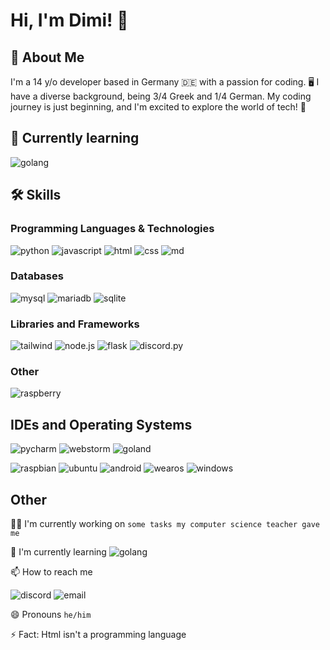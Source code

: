 
# Hi, I'm Dimi! 👋


## 🚀 About Me
I'm a 14 y/o developer based in Germany 🇩🇪 with a passion for coding. 🖥️ I have a diverse background, being 3/4 Greek and 1/4 German. My coding journey is just beginning, and I'm excited to explore the world of tech! 🚀
## 📝 Currently learning
![golang](https://img.shields.io/badge/GoLang-00ADD8?style=for-the-badge&logo=go&logoColor=white)
## 🛠 Skills
### Programming Languages & Technologies
![python](https://img.shields.io/badge/3_years-Python-14354C?style=for-the-badge&logo=python&logoColor=white) 
![javascript](https://img.shields.io/badge/JavaScript-323330?style=for-the-badge&logo=javascript&logoColor=F7DF1E)
![html](https://img.shields.io/badge/HTML5-E34F26?style=for-the-badge&logo=html5&logoColor=white)
![css](https://img.shields.io/badge/CSS3-1572B6?style=for-the-badge&logo=css3&logoColor=white)
![md](https://img.shields.io/badge/Markdown-000000?style=for-the-badge&logo=markdown&logoColor=white)

### Databases
![mysql](https://img.shields.io/badge/MySQL-00000F?style=for-the-badge&logo=mysql&logoColor=white)
![mariadb](https://img.shields.io/badge/MariaDB-003545?style=for-the-badge&logo=mariadb&logoColor=white)
![sqlite](https://img.shields.io/badge/SQLite-07405E?style=for-the-badge&logo=sqlite&logoColor=white)


### Libraries and Frameworks
![tailwind](https://img.shields.io/badge/Tailwind_CSS-38B2AC?style=for-the-badge&logo=tailwind-css&logoColor=white)
![node.js](https://img.shields.io/badge/Node.js-43853D?style=for-the-badge&logo=node.js&logoColor=white)
![flask](https://img.shields.io/badge/Flask-000000?style=for-the-badge&logo=flask&logoColor=white)
![discord.py](https://img.shields.io/badge/Discord.py-7289DA?style=for-the-badge&logo=discord&logoColor=white)

### Other
![raspberry](https://img.shields.io/badge/Raspberry%20Pi-A22846?style=for-the-badge&logo=Raspberry%20Pi&logoColor=white)
## IDEs and Operating Systems

![pycharm](https://img.shields.io/badge/PyCharm-000000.svg?&style=for-the-badge&logo=PyCharm&logoColor=white)
![webstorm](https://img.shields.io/badge/WebStorm-000000?style=for-the-badge&logo=WebStorm&logoColor=white)
![goland](https://img.shields.io/badge/Goland-000000?style=for-the-badge&logo=GoLand&logoColor=white)

![raspbian](https://img.shields.io/badge/raspbian-A22846?style=for-the-badge&logo=Raspberry%20Pi&logoColor=white)
![ubuntu](https://img.shields.io/badge/Ubuntu-E95420?style=for-the-badge&logo=ubuntu&logoColor=white)
![android](https://img.shields.io/badge/Android-3DDC84?style=for-the-badge&logo=android&logoColor=white)
![wearos](https://img.shields.io/badge/-Wear%20OS-4285F4?style=for-the-badge&logo=wear-os&logoColor=white)
![windows](	https://img.shields.io/badge/Windows-0078D6?style=for-the-badge&logo=windows&logoColor=white)
## Other
👩‍💻 I'm currently working on `some tasks my computer science teacher gave me`

🧠 I'm currently learning ![golang](https://img.shields.io/badge/GoLang-00ADD8?style=flat&logo=go&logoColor=white)

📫 How to reach me

![discord](https://img.shields.io/badge/@gta__vi-7289DA?style=social&logo=discord&logoColor=7289DA) ![email](https://img.shields.io/badge/dimitrios.ikonomou@lessing--online.de-D14836?style=social&logo=gmail&logoColor=black)

😄 Pronouns `he/him`

⚡️ Fact: Html isn't a programming language

